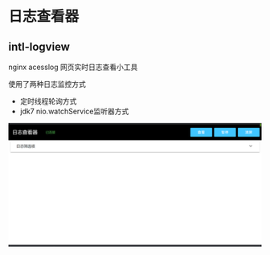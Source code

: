 # 日志查看器
## intl-logview

nginx acesslog 网页实时日志查看小工具

使用了两种日志监控方式
- 定时线程轮询方式
- jdk7 nio.watchService监听器方式


![avatar](https://github.com/saaaaaail/intl-logview/blob/master/logview.png?raw=true)
